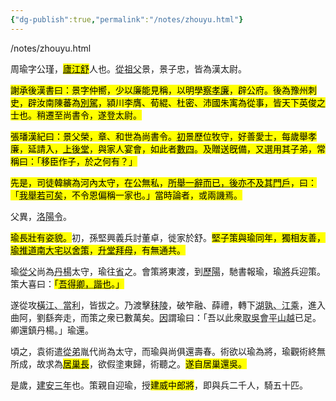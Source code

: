 ```yaml
---
{"dg-publish":true,"permalink":"/notes/zhouyu.html"}
---
```


/notes/zhouyu.html

周瑜字公瑾，<mark class="hltr-r"><abbr title="揚州盧江郡舒縣">廬江舒</abbr></mark>人也。<abbr title="從ㄗㄨㄥˋ祖父，即祖父的兄弟。">從祖父</abbr>景，景子忠，皆為漢太尉。

<mark class="hltr-g">謝承後漢書曰：景字仲嚮，少以廉能見稱，以明學<abbr title="透過察舉制被提拔為官員">察孝廉</abbr>，<abbr data-t="被……聘用">辟</abbr>公府。後為豫州刺史，辟汝南陳蕃為<abbr title="州刺史的佐官，官品不高但權力很大。">別駕</abbr>，潁川李膺、荀緄、杜密、沛國朱㝢為從事，皆天下英俊之士也。稍遷至尚書令，遂登太尉。</mark>

<mark class="hltr-g">張璠漢紀曰：景父榮，章、和世為尚書令。<abbr title="當初">初</abbr>景歷位牧守，好善愛士，每歲舉孝廉，延請入，<abbr title="進入家人居住的內宅">上後堂</abbr>，與家人宴會，如此者<abbr title="數ㄕㄨㄛˋ四，多次。">數四</abbr>。及贈送旣備，又選用其子弟，常稱曰：「移臣作子，於之何有？」</mark>

<mark class="hltr-g">先是，司徒韓縯為河內太守，在公無私，<abbr title="提拔人才時只書面舉薦一次，之後便不再與此人有門戶往來。">所舉一辭而已，後亦不及其門戶</abbr>，曰：「<abbr title="如果我推舉的人真的有才能，那就夠了">我舉若可矣</abbr>，不令恩偏稱一家也。」當時論者，或兩譏焉。</mark>

父異，<abbr title="洛陽的縣令">洛陽令</abbr>。

<mark class="hltr-r">瑜長壯有姿貌。</mark>初，孫堅興義兵討董卓，徙家於舒。<mark class="hltr-r">堅子策與瑜同年，獨相友善，<abbr title="周瑜讓出家中位於道路南邊的大宅給孫策家住。推，讓給。">瑜推道南大宅以舍策</abbr>，<abbr title="進入後堂拜見對方母親，表示兩家人關係十分友好。">升堂拜母</abbr>，有無通共。</mark>

瑜<abbr title="從ㄗㄨㄥˋ父，叔叔伯伯的通稱。">從父</abbr>尚為<abbr title="揚洲丹陽郡">丹楊</abbr>太守，瑜往<abbr title="探望">省</abbr>之。會策將東渡，到<abbr title="揚州九江郡歷陽縣，就在丹陽郡的邊境旁。">歷陽</abbr>，馳書報瑜，瑜<abbr title="帶著">將</abbr>兵迎策。策大喜曰：<mark class="hltr-r">「<abbr title="我得到你，一切都沒問題了。">吾得卿，諧也</abbr>。」</mark>

遂從攻<abbr title="橫江津與當利口是古長江西岸的渡口，在歷陽縣內，往東渡過長江就是丹陽郡。">橫江、當利</abbr>，皆拔之。乃渡擊<abbr title="揚州丹陽郡秣陵縣">秣陵</abbr>，破笮融、薛禮，轉下<abbr title="湖孰縣、江乘縣都在丹陽郡內，秣陵往東北就是湖孰，再往東北便是江乘。">湖孰、江乘</abbr>，進入曲阿，劉繇奔走，而策之衆已數萬矣。<abbr title="於是">因</abbr>謂瑜曰：「吾以此衆<abbr title="攻下吳郡、會稽郡，平定山越">取吳會平山越</abbr>已足。卿還鎮丹楊。」瑜還。

頃之，袁術遣<abbr title="堂弟">從弟</abbr>胤代尚為太守，而瑜與尚俱還壽春。術欲以瑜為將，瑜觀術終無所成，故求為<mark class="hltr-r"><abbr title="揚州盧江郡居巢縣的縣長。人口一萬戶以上為縣令，以下為縣長， 居巢應該是比較小的縣。居巢在周瑜的家鄉舒縣西南邊，離袁術所在的壽春有兩百多公里，前往居巢一方面能稍微脫離袁術掌控，另一方面因為離丹陽郡很近，找到機會就可以東渡長江去找孫策。後來袁術稱帝被討伐後勢力大減，周瑜果然就趁機跑了，還順便帶上一個魯肅。">居巢長</abbr></mark>，欲假塗東歸，術聽之。<mark class="hltr-r">遂自居巢還吳。</mark>

是歲，<abbr title="漢獻帝劉協 西元198年">建安三年</abbr>也。策親自迎瑜，授<mark class="hltr-r">建威中郎將</mark>，即與兵二千人，騎五十匹。
